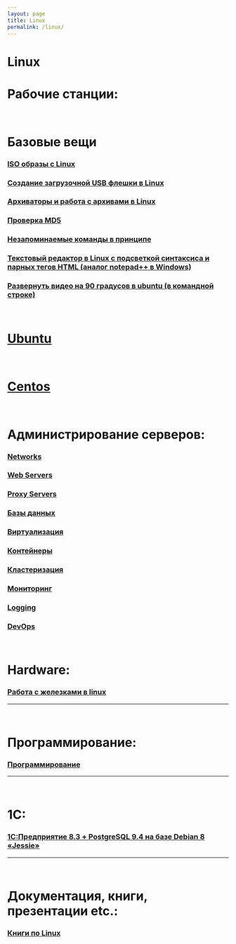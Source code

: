 ```yaml
---
layout: page
title: Linux
permalink: /linux/
---
```


# Linux

# Рабочие станции:

<br/>

# Базовые вещи

### [ISO образы с Linux](/linux/distribs/)

### [Создание загрузочной USB флешки в Linux](/linux/linux-live-usb-flash/)

### [Архиваторы и работа с архивами в Linux](/linux/archives/)

### [Проверка MD5](/linux/md5/)

### [Незапоминаемые команды в принципе](/linux/commands/)

### [Текстовый редактор в Linux с подсветкой синтаксиса и парных тегов HTML (аналог notepad++ в Windows)](/linux/code/editors/)

### [Развернуть видео на 90 градусов в ubuntu (в командной строке)](/linux/editors/)


<br/>

# [Ubuntu](/linux/ubuntu/)

<br/>

# [Centos](/linux/centos/)

<br/>

# Администрирование серверов:

### [Networks](/linux/networks/)

### [Web Servers](/linux/webservers/)

### [Proxy Servers](/linux/proxy/)

### [Базы данных](/databases/)

### [Виртуализация](/linux/virtual/)

### [Контейнеры](/devops/containers/)

### [Кластеризация](/linux/clustering/)

### [Мониторинг](/linux/monitoring/)

### [Logging](/linux/logging/)

### [DevOps](/devops/)

<br/>

# Hardware:

### [Работа с железками в linux](/linux/hardware/)

---

<br/>

# Программирование:

### [Программирование](/dev/)

---

<br/>

# 1C:

### [1С:Предприятие 8.3 + PostgreSQL 9.4 на базе Debian 8 «Jessie»](http://nixway.org/2015/11/10/1c-predpriyatie-8-3+postgresql-na-baze-debian-8-jessie/)

---

<br/>

# Документация, книги, презентации etc.:

### [Книги по Linux](/linux/books/)
